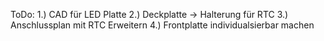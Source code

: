 ToDo:
  1.) CAD für LED Platte
  2.) Deckplatte -> Halterung für RTC
  3.) Anschlussplan mit RTC Erweitern
  4.) Frontplatte individualsierbar machen

